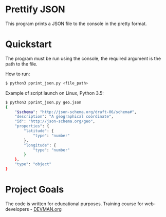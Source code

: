 # Prettify JSON

This program prints a JSON file to the console in the pretty format.

# Quickstart

The program must be run using the console, the required argument is the path to the file.

How to run:
```bash
$ python3 pprint_json.py <file_path>
```
Example of script launch on Linux, Python 3.5:
```bash
$ python3 pprint_json.py geo.json
{
    "$schema": "http://json-schema.org/draft-06/schema#",
    "description": "A geographical coordinate",
    "id": "http://json-schema.org/geo",
    "properties": {
        "latitude": {
            "type": "number"
        },
        "longitude": {
            "type": "number"
        }
    },
    "type": "object"
}
```

# Project Goals

The code is written for educational purposes. Training course for web-developers - [DEVMAN.org](https://devman.org)
